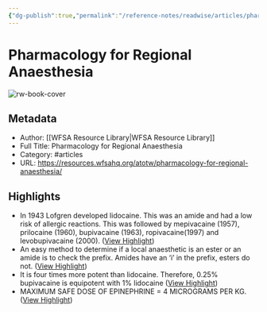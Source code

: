 ```yaml
---
{"dg-publish":true,"permalink":"/reference-notes/readwise/articles/pharmacology-for-regional-anaesthesia/"}
---
```


# Pharmacology for Regional Anaesthesia

![rw-book-cover](https://resources.wfsahq.org/img/atotw-social-share.png)

## Metadata
- Author: [[WFSA Resource Library\|WFSA Resource Library]]
- Full Title: Pharmacology for Regional Anaesthesia
- Category: #articles
- URL: https://resources.wfsahq.org/atotw/pharmacology-for-regional-anaesthesia/

## Highlights
- In 1943 Lofgren developed lidocaine. This was an amide and had a low risk of allergic reactions. This was followed by mepivacaine (1957), prilocaine (1960), bupivacaine (1963), ropivacaine(1997) and levobupivacaine (2000). ([View Highlight](https://read.readwise.io/read/01gwq56avs2wc8nrfzpczd6end))
- An easy method to determine if a local anaesthetic is an ester or an amide is to check the prefix. Amides have an ‘i’ in the prefix, esters do not. ([View Highlight](https://read.readwise.io/read/01gwq586rdcmjxx1wnb7bb35tr))
- It is four times more potent than lidocaine. Therefore, 0.25% bupivacaine is equipotent with 1% lidocaine ([View Highlight](https://read.readwise.io/read/01gwq5hp4gz5qtmq5x5bh1qayt))
- MAXIMUM SAFE DOSE OF EPINEPHRINE = 4 MICROGRAMS PER KG. ([View Highlight](https://read.readwise.io/read/01gwq5snv1n19gz9r2rmaa3nky))
